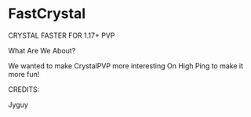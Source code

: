 # FastCrystal
CRYSTAL FASTER FOR 1.17+ PVP


What Are We About?

We wanted to make CrystalPVP more interesting On High Ping to make it more fun!

CREDITS:

Jyguy
